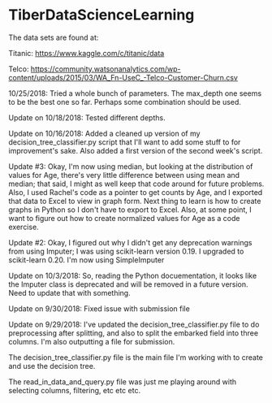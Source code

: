 # TiberDataScienceLearning

The data sets are found at:

Titanic: https://www.kaggle.com/c/titanic/data

Telco: https://community.watsonanalytics.com/wp-content/uploads/2015/03/WA_Fn-UseC_-Telco-Customer-Churn.csv

10/25/2018: Tried a whole bunch of parameters.  The max_depth one seems to be the best one so far.  Perhaps some combination should be used.

Update on 10/18/2018: Tested different depths.

Update on 10/16/2018: Added a cleaned up version of my decision_tree_classifier.py script that I'll want to add some stuff to for improvement's sake.  Also added a first version of the second week's script.

Update #3: Okay, I'm now using median, but looking at the distribution of values for Age, there's very little difference between using mean and median; that said, I might as well keep that code around for future problems.  Also, I used Rachel's code as a pointer to get counts by Age, and I exported that data to Excel to view in graph form.  Next thing to learn is how to create graphs in Python so I don't have to export to Excel.  Also, at some point, I want to figure out how to create normalized values for Age as a code exercise.

Update #2: Okay, I figured out why I didn't get any deprecation warnings from using Imputer; I was using scikit-learn version 0.19.  I upgraded to scikit-learn 0.20.  I'm now using SimpleImputer

Update on 10/3/2018: So, reading the Python docuementation, it looks like the Imputer class is deprecated and will be removed in a future version.  Need to update that with something.  

Update on 9/30/2018: Fixed issue with submission file

Update on 9/29/2018: I've updated the decision_tree_classifier.py file to do preprocessing after splitting, and also to split the embarked field into three columns.  I'm also outputting a file for submission.

The decision_tree_classifier.py file is the main file I'm working with to create and use the decision tree.

The read_in_data_and_query.py file was just me playing around with selecting columns, filtering, etc etc etc.
